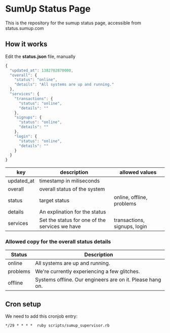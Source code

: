 # SumUp Status Page

This is the repository for the sumup status page, accessible from
status.sumup.com

## How it works

Edit the __status.json__ file, manually

```js
{
  "updated_at": 1382702870000,
  "overall": {
    "status": "online",
    "details": "All systems are up and running."
  },
  "services": {
    "transactions": {
      "status": "online",
      "details": ""
    },
    "signups": {
      "status": "online",
      "details": ""
    },
    "login": {
      "status": "online",
      "details": ""
    }
  }
}
```

| key        | description              | allowed values |
|------------|--------------------------|----------------|
| updated_at | timestamp in miliseconds | |
| overall    | overall status of the system | |
| status     | target status | online, offline, problems |
| details    | An explination for the status | |
| services   | Set the status for one of the services we have | transactions, signups, login |

### Allowed copy for the overall status details

| Status | Description |
| ------ | ----------- |
| online | All systems are up and running.
| problems | We're currently experiencing a few glitches.
| offline | Systems offline. Our engineers are on it. Please hang on.

## Cron setup

We need to add this cronjob entry:

    */29 * * * *  ruby scripts/sumup_supervisor.rb

